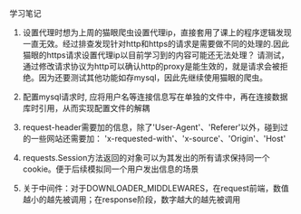 学习笔记
1. 设置代理时想为上周的猫眼爬虫设置代理ip，直接套用了课上的程序逻辑发现一直无效。经过排查发现针对http和https的请求是需要做不同的处理的.因此猫眼的https请求设置代理ip以目前学习到的内容可能还无法处理？
请测试，通过修改请求协议为http可以确认http的proxy是能生效的，就是请求会被拒绝。因为还要测试其他功能如存mysql，因此先继续使用猫眼的爬虫。

2. 配置mysql请求时, 应将用户名等连接信息写在单独的文件中，再在连接数据库时引用，从而实现配置文件的解耦

3. request-header需要加的信息，除了'User-Agent'、'Referer'以外，碰到过的一些网站还需要加： 'x-requested-with'、'x-source'、'Origin'、'Host'

4. requests.Session方法返回的对象可以为其发出的所有请求保持同一个cookie。便于后续模拟同一个用户发出信息的场景

5. 关于中间件：对于DOWNLOADER_MIDDLEWARES，在request前端，数值越小的越先被调用；在response阶段，数字越大的越先被调用

